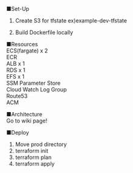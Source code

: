 ■Set-Up
1. Create S3 for tfstate
ex)example-dev-tfstate

1. Build Dockerfile locally

■Resources
<br />
ECS(fargate) x 2
<br />
ECR
<br />
ALB x 1
<br />
RDS x 1
<br />
EFS x 1
<br />
SSM Parameter Store
<br />
Cloud Watch Log Group
<br />
Route53
<br />
ACM

■Architecture
<br />
Go to wiki page!

■Deploy
1. Move prod directory
2. terraform init
3. terraform plan
4. terraform apply